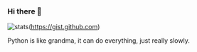 ### Hi there 👋

![stats](https://gist.github.com/TomAndJerry342/7ca6cb5dabaee72a17490fbe3ca4622c)(https://gist.github.com)

Python is like grandma, it can do everything, just really slowly.

